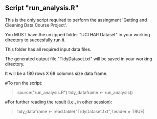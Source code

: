 ## Script "run_analysis.R"

This is the only script required to perform the assingment 'Getting and Cleaning Data Course Project'.

You MUST have the unzipped folder "UCI HAR Dataset" in your working directory to succesfully run it.

This folder has all required input data files.

The generated output file "TidyDataset.txt" will be saved in your working directory.

It will be a 180 rows X 68 columns size data frame.
 
#To run the script:

> source("run_analysis.R")
> tidy_dataframe <- run_analysis()

#For further reading the result (i.e., in other session):

> tidy_dataframe <- read.table("TidyDataset.txt", header = TRUE)
